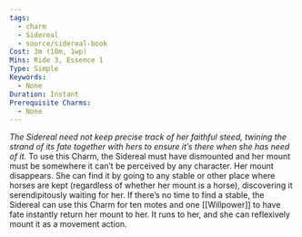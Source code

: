 ```yaml
---
tags:
  - charm
  - Sidereal
  - source/sidereal-book
Cost: 3m (10m, 1wp)
Mins: Ride 3, Essence 1
Type: Simple
Keywords:
  - None
Duration: Instant
Prerequisite Charms:
  - None
---
```

*The Sidereal need not keep precise track of her faithful steed, twining the strand of its fate together with hers to ensure it’s there when she has need of it.*
To use this Charm, the Sidereal must have dismounted and her mount must be somewhere it can’t be perceived by any character. Her mount disappears. She can find it by going to any stable or other place where horses are kept (regardless of whether her mount is a horse), discovering it serendipitously waiting for her. If there’s no time to find a stable, the Sidereal can use this Charm for ten motes and one [[Willpower]] to have fate instantly return her mount to her. It runs to her, and she can reflexively mount it as a movement action.